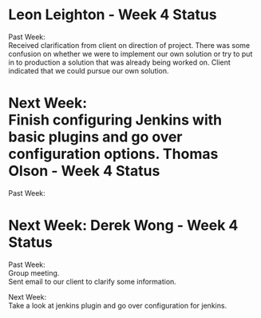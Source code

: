 Leon Leighton - Week 4 Status
=============================  

Past Week:  
Received clarification from client on direction of project. There was some confusion on whether we were to implement our own solution or try to put in to production a solution that was already being worked on. Client indicated that we could pursue our own solution.   

Next Week:  
Finish configuring Jenkins with basic plugins and go over configuration options.  Thomas Olson - Week 4 Status
============================
Past Week:  

Next Week:
Derek Wong - Week 4 Status
==========================
Past Week:       
Group meeting.    
Sent email to our client to clarify some information.     

Next Week:                           
Take a look at jenkins plugin and go over configuration for jenkins.    
